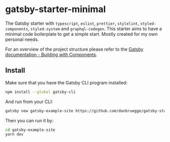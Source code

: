 # gatsby-starter-minimal
The Gatsby starter with `typescript`, `eslint`, `prettier`, `stylelint`,
`styled-components`, `styled-system` and `graphql-codegen`. This starter aims
to have a minimal code boilerplate to get a simple start. Mostly created for my
own personal needs.

For an overview of the project structure please refer to the [Gatsby
documentation - Building with
Components](https://www.gatsbyjs.org/docs/building-with-components/).

## Install

Make sure that you have the Gatsby CLI program installed:
```sh
npm install --global gatsby-cli
```

And run from your CLI:
```sh
gatsby new gatsby-example-site https://github.com/danbruegge/gatsby-starter-minimal/
```

Then you can run it by:
```sh
cd gatsby-example-site
yarn dev
```

[logo]: static/images/icon.png
